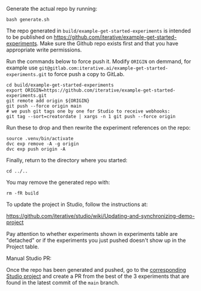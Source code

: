 Generate the actual repo by running: 

```shell
bash generate.sh
```

The repo generated in `build/example-get-started-experiments` is intended to be 
published on https://github.com/iterative/example-get-started-experiments. 
Make sure the Github repo exists first and that you have appropriate write 
permissions.

Run the commands below to force push it. 
Modify `ORIGIN` on demmand, for example use
`git@gitlab.com:iterative.ai/example-get-started-experiments.git` to force
push a copy to GitLab.

```shell
cd build/example-get-started-experiments
export ORIGIN=https://github.com/iterative/example-get-started-experiments.git
git remote add origin ${ORIGIN}
git push --force origin main
# we push git tags one by one for Studio to receive webhooks:
git tag --sort=creatordate | xargs -n 1 git push --force origin
```

Run these to drop and then rewrite the experiment references on the repo:

```shell
source .venv/bin/activate
dvc exp remove -A -g origin
dvc exp push origin -A
```

Finally, return to the directory where you started:

```shell
cd ../..
```

You may remove the generated repo with:

```shell
rm -fR build
```

To update the project in Studio, follow the instructions at:

https://github.com/iterative/studio/wiki/Updating-and-synchronizing-demo-project


Pay attention to whether experiments shown in experiments table are "detached"
or if the experiments you just pushed doesn't show up in the Project table.

Manual Studio PR:

Once the repo has been generated and pushed, go to the 
[corresponding Studio project](https://studio.iterative.ai/team/Iterative/projects/example-get-started-experiments-y8toqd433r) 
and create a PR from the best of the 3 experiments that are found in the latest
commit of the `main` branch.
